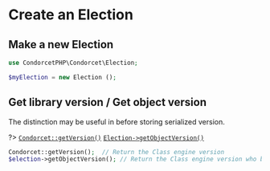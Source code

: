 # Create an Election

## Make a new Election
```php
use CondorcetPHP\Condorcet\Election;

$myElection = new Election ();
```


## Get library version / Get object version

The distinction may be useful in before storing serialized version.

?> [`Condorcet::getVersion()`](/Docs/MethodsReferences/Condorcet%20Class/public%20static%20Condorcet--getVersion) 
[`Election->getObjectVersion()`](/Docs/MethodsReferences/Election%20Class/public%20Election--getObjectVersion)
```php
Condorcet::getVersion();  // Return the Class engine version
$election->getObjectVersion(); // Return the Class engine version who build this object
```